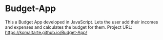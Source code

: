 # Budget-App
This a Budget App developed in JavaScript. Lets the user add their incomes and expenses and calculates the budget for them.
Project URL: https://komaltarte.github.io/Budget-App/
